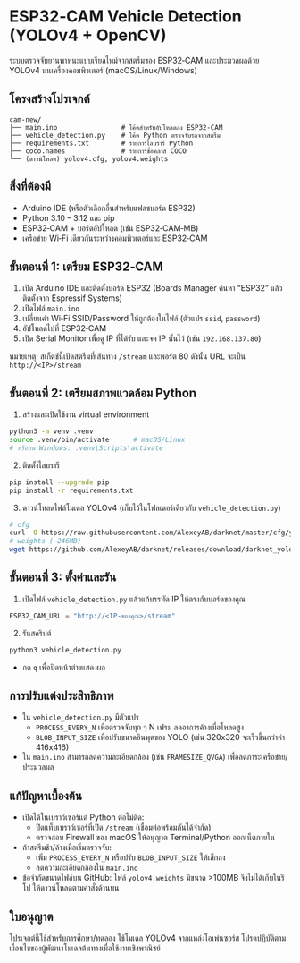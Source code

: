 # ESP32‑CAM Vehicle Detection (YOLOv4 + OpenCV)

ระบบตรวจจับยานพาหนะแบบเรียลไทม์จากสตรีมของ ESP32‑CAM และประมวลผลด้วย YOLOv4 บนเครื่องคอมพิวเตอร์ (macOS/Linux/Windows)

## โครงสร้างโปรเจกต์
```
cam-new/
├── main.ino                # โค้ดสำหรับอัปโหลดลง ESP32‑CAM
├── vehicle_detection.py    # โค้ด Python ตรวจจับรถจากสตรีม
├── requirements.txt        # รายการไลบรารี Python
├── coco.names              # รายการชื่อคลาส COCO
└── (ดาวน์โหลด) yolov4.cfg, yolov4.weights
```

## สิ่งที่ต้องมี
- Arduino IDE (หรือตัวเลือกอื่นสำหรับแฟลชบอร์ด ESP32)
- Python 3.10 – 3.12 และ pip
- ESP32‑CAM + บอร์ดอัปโหลด (เช่น ESP32‑CAM‑MB)
- เครือข่าย Wi‑Fi เดียวกันระหว่างคอมพิวเตอร์และ ESP32‑CAM

## ขั้นตอนที่ 1: เตรียม ESP32‑CAM
1) เปิด Arduino IDE และติดตั้งบอร์ด ESP32 (Boards Manager ค้นหา “ESP32” แล้วติดตั้งจาก Espressif Systems)
2) เปิดไฟล์ `main.ino`
3) เปลี่ยนค่า Wi‑Fi SSID/Password ให้ถูกต้องในไฟล์ (ตัวแปร `ssid`, `password`)
4) อัปโหลดไปที่ ESP32‑CAM
5) เปิด Serial Monitor เพื่อดู IP ที่ได้รับ และจด IP นั้นไว้ (เช่น `192.168.137.80`)

หมายเหตุ: สเก็ตช์นี้เปิดสตรีมที่เส้นทาง `/stream` และพอร์ต 80 ดังนั้น URL จะเป็น `http://<IP>/stream`

## ขั้นตอนที่ 2: เตรียมสภาพแวดล้อม Python
1) สร้างและเปิดใช้งาน virtual environment
```bash
python3 -m venv .venv
source .venv/bin/activate      # macOS/Linux
# หรือบน Windows: .venv\Scripts\activate
```
2) ติดตั้งไลบรารี
```bash
pip install --upgrade pip
pip install -r requirements.txt
```
3) ดาวน์โหลดไฟล์โมเดล YOLOv4 (เก็บไว้ในโฟลเดอร์เดียวกับ `vehicle_detection.py`)
```bash
# cfg
curl -O https://raw.githubusercontent.com/AlexeyAB/darknet/master/cfg/yolov4.cfg
# weights (~246MB)
wget https://github.com/AlexeyAB/darknet/releases/download/darknet_yolo_v3_optimal/yolov4.weights
```

## ขั้นตอนที่ 3: ตั้งค่าและรัน
1) เปิดไฟล์ `vehicle_detection.py` แล้วแก้บรรทัด IP ให้ตรงกับบอร์ดของคุณ
```python
ESP32_CAM_URL = "http://<IP-ของคุณ>/stream"
```
2) รันสคริปต์
```bash
python3 vehicle_detection.py
```
- กด `q` เพื่อปิดหน้าต่างแสดงผล

## การปรับแต่งประสิทธิภาพ
- ใน `vehicle_detection.py` มีตัวแปร
  - `PROCESS_EVERY_N` เพื่อตรวจจับทุก ๆ N เฟรม ลดอาการค้างเมื่อโหลดสูง
  - `BLOB_INPUT_SIZE` เพื่อปรับขนาดอินพุตของ YOLO (เช่น 320x320 จะเร็วขึ้นกว่าค่า 416x416)
- ใน `main.ino` สามารถลดความละเอียดกล้อง (เช่น `FRAMESIZE_QVGA`) เพื่อลดภาระเครือข่าย/ประมวลผล

## แก้ปัญหาเบื้องต้น
- เปิดได้ในเบราว์เซอร์แต่ Python ต่อไม่ติด:
  - ปิดแท็บเบราว์เซอร์ที่เปิด `/stream` (เชื่อมต่อพร้อมกันได้จำกัด)
  - ตรวจสอบ Firewall ของ macOS ให้อนุญาต Terminal/Python ออกเน็ตภายใน
- ถ้าสตรีมช้า/ค้างเมื่อเริ่มตรวจจับ:
  - เพิ่ม `PROCESS_EVERY_N` หรือปรับ `BLOB_INPUT_SIZE` ให้เล็กลง
  - ลดความละเอียดกล้องใน `main.ino`
- ข้อจำกัดขนาดไฟล์บน GitHub: ไฟล์ `yolov4.weights` มีขนาด >100MB จึงไม่ได้เก็บในรีโป ให้ดาวน์โหลดตามคำสั่งด้านบน

## ใบอนุญาต
โปรเจกต์นี้ใช้สำหรับการศึกษา/ทดลอง ใช้โมเดล YOLOv4 จากแหล่งโอเพ่นซอร์ส โปรดปฏิบัติตามเงื่อนไขของผู้พัฒนาโมเดลต้นทางเมื่อใช้งานเชิงพาณิชย์
